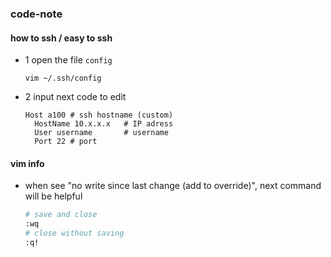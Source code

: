 ### code-note

#### how to ssh / easy to ssh
- 1 open the file `config`
  ```
  vim ~/.ssh/config
- 2 input next code to edit
  ```
  Host a100 # ssh hostname (custom)
    HostName 10.x.x.x   # IP adress
    User username       # username
    Port 22	# port

#### vim info
- when see "no write since last change (add to override)", next command will be helpful
  ```bash
  # save and close
  :wq
  # close without saving
  :q!
